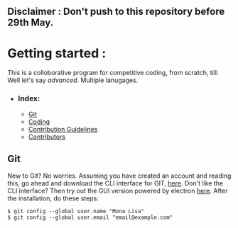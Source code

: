 ## Disclaimer : Don't push to this repository before 29th May. 

# Getting started :
This is a colloborative program for competitive coding, from scratch, till: Well let's say _advanced_. Multiple lanugages.
- ### Index: 
  - [Git](#Git) 
  - [Coding](#noob-town) 
  - [Contribution Guidelines](#noob-town) 
  - [Contributors](#noob-town) 

## Git
New to Git? No worries. Assuming you have created an account and reading this, go ahead and download the CLI interface for GIT, [here](https://git-scm.com/downloads). 
Don't like the CLI interface? Then try out the GUI version powered by electron [here](https://desktop.github.com/).
After the installation, do these steps: 

``` 
$ git config --global user.name "Mona Lisa"
$ git config --global user.email "email@example.com"
```


